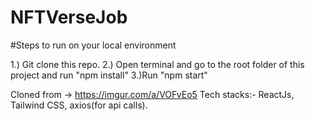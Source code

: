 # NFTVerseJob
#Steps to run on your local environment

1.) Git clone this repo.
2.) Open terminal and go to the root folder of this project and run "npm install"
3.)Run "npm start"

Cloned from -> https://imgur.com/a/VOFvEo5
Tech stacks:- ReactJs, Tailwind CSS, axios(for api calls).
